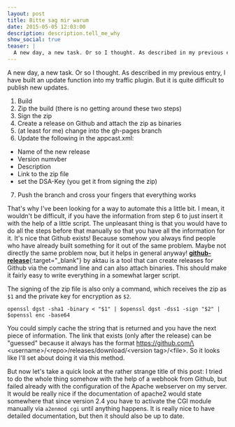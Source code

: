 ```yaml
---
layout: post
title: Bitte sag mir warum
date: 2015-05-05 12:03:00
description: description.tell_me_why
show_social: true
teaser: |
  A new day, a new task. Or so I thought. As described in my previous entry, I have built an update function into my traffic plugin. But it is quite difficult...
---
```

A new day, a new task. Or so I thought. As described in my previous entry, I have built an update function into my traffic plugin. But it is quite difficult to publish new updates.

1. Build
2. Zip the build (there is no getting around these two steps)
3. Sign the zip
4. Create a release on Github and attach the zip as binaries
5. (at least for me) change into the gh-pages branch
6. Update the following in the appcast.xml:
  - Name of the new release
  - Version numvber
  - Description
  - Link to the zip file
  - set the DSA-Key (you get it from signing the zip)
7. Push the branch and cross your fingers that everything works

That's why I've been looking for a way to automate this a little bit. I mean, it wouldn't be difficult, if you have the information from step 6 to just insert it with the help of a little script. The unpleasant thing is that you would have to do all the steps before that manually so that you have all the information for it.
It's nice that Github exists! Because somehow you always find people who have already built something for it out of the same problem.
Maybe not directly the same problem now, but it helps in general anyway!
[__github-release__](https://github.com/aktau/github-release "External Link: github-release repository on Github"){:target="_blank"} by aktau is a tool that can create releases for Github via the command line and can also attach binaries. This should make it fairly easy to write everything in a somewhat larger script.

The signing of the zip file is also only a command, which receives the zip as `$1` and the private key for encryption as `$2`.
```
openssl dgst -sha1 -binary < "$1" | $openssl dgst -dss1 -sign "$2" | $openssl enc -base64
```
You could simply cache the string that is returned and you have the next piece of information. The link that exists (only after the release) can be "guessed" because it always has the format https://github.com/\<username\>/\<repo\>/releases/download/\<version tag\>/\<file\>.
So it looks like I'll set about doing it via this method.

But now let's take a quick look at the rather strange title of this post:
I tried to do the whole thing somehow with the help of a webhook from Github, but failed already with the configuration of the Apache webserver on my server. It would be really nice if the documentation of apache2 would state somewhere that since version 2.4 you have to activate the CGI module manually via `a2enmod cgi` until anything happens.
It is really nice to have detailed documentation, but then it should also be up to date.
